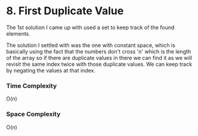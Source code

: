 # 8. First Duplicate Value

The 1st solution I came up with used a set to keep track of the found elements.

The solution I settled with was the one with constant space, which is basically using the
fact that the numbers don't cross 'n' which is the length of the array so if there are
duplicate values in there we can find it as we will revisit the same index twice with those
duplicate values. We can keep track by negating the values at that index.

### Time Complexity

O(n)

### Space Complexity

O(n)
